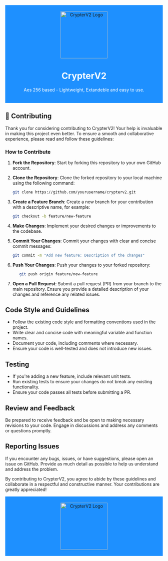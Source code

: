 <!-- Stylish Banner -->
<div align="center" style="background-color: #1E90FF; padding: 20px;">
  <img src="LILO-Packager/favico.ico" alt="CrypterV2 Logo" width="150">
  <h1 style="color: white;">CrypterV2</h1>
  <p style="color: white;">Aes 256 based - Lightweight, Extandeble and easy to use.</p>
</div>

## 🤝 Contributing

Thank you for considering contributing to CrypterV2! Your help is invaluable in making this project even better. To ensure a smooth and collaborative experience, please read and follow these guidelines:

### How to Contribute

1. **Fork the Repository**: Start by forking this repository to your own GitHub account.

2. **Clone the Repository**: Clone the forked repository to your local machine using the following command:
   ```bash
   git clone https://github.com/yourusername/crypterv2.git  
3. **Create a Feature Branch**: Create a new branch for your contribution with a descriptive name, for example:
   ```bash
   git checkout -b feature/new-feature
4. **Make Changes**: Implement your desired changes or improvements to the codebase.

5. **Commit Your Changes**: Commit your changes with clear and concise commit messages:
   ```bash
   git commit -m "Add new feature: Description of the changes"
6. **Push Your Changes**: Push your changes to your forked repository:
   ```bash
      git push origin feature/new-feature
7. **Open a Pull Request**: Submit a pull request (PR) from your branch to the main repository. Ensure you provide a detailed description of your changes and reference any related issues.

## Code Style and Guidelines
- Follow the existing code style and formatting conventions used in the project.
- Write clear and concise code with meaningful variable and function names.
- Document your code, including comments where necessary.
- Ensure your code is well-tested and does not introduce new issues.
## Testing
- If you're adding a new feature, include relevant unit tests.
- Run existing tests to ensure your changes do not break any existing functionality.
- Ensure your code passes all tests before submitting a PR.
## Review and Feedback
Be prepared to receive feedback and be open to making necessary revisions to your code.
Engage in discussions and address any comments or questions promptly.

## Reporting Issues
If you encounter any bugs, issues, or have suggestions, please open an issue on GitHub. Provide as much detail as possible to help us understand and address the problem.

By contributing to CrypterV2, you agree to abide by these guidelines and collaborate in a respectful and constructive manner. Your contributions are greatly appreciated!

<div align="center" style="background-color: #1E90FF; padding: 20px;">
    <img src="LILO-Packager/favico.ico" alt="CrypterV2 Logo" width="150">
</div>
